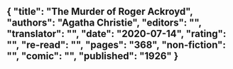 {
 "title": "The Murder of Roger Ackroyd",
 "authors": "Agatha Christie",
 "editors": "",
 "translator": "",
 "date": "2020-07-14",
 "rating": "",
 "re-read": "",
 "pages": "368",
 "non-fiction": "",
 "comic": "",
 "published": "1926"
}
---

